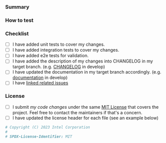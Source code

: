 <!-- Contributing guide: https://github.com/openvinotoolkit/training_extensions/blob/develop/CONTRIBUTING.md -->

### Summary

<!--
Resolves #111 and #222.
Depends on #1000 (for series of dependent commits).

This PR introduces this capability to make the project better in this and that.

- Added this feature
- Removed that feature
- Fixed the problem #1234
-->

### How to test

<!-- Describe the testing procedure for reviewers, if changes are
not fully covered by unit tests or manual testing can be complicated. -->

### Checklist
<!-- Put an 'x' in all the boxes that apply -->
- [ ] I have added unit tests to cover my changes.​
- [ ] I have added integration tests to cover my changes.​
- [ ] I have added e2e tests for validation.
- [ ] I have added the description of my changes into CHANGELOG in my target branch. (e.g. [CHANGELOG](https://github.com/openvinotoolkit/training_extensions/blob/develop/CHANGELOG.md) in develop)​
- [ ] I have updated the documentation in my target branch accordingly. (e.g. [documentation](https://github.com/openvinotoolkit/training_extensions/tree/develop/docs) in develop)
- [ ] I have [linked related issues](https://help.github.com/en/github/managing-your-work-on-github/linking-a-pull-request-to-an-issue#linking-a-pull-request-to-an-issue-using-a-keyword)

### License

- [ ] I submit _my code changes_ under the same [MIT License](https://github.com/openvinotoolkit/training_extensions/blob/develop/LICENSE) that covers the project.
      Feel free to contact the maintainers if that's a concern.
- [ ] I have updated the license header for each file (see an example below)

```python
# Copyright (C) 2023 Intel Corporation
#
# SPDX-License-Identifier: MIT
```
